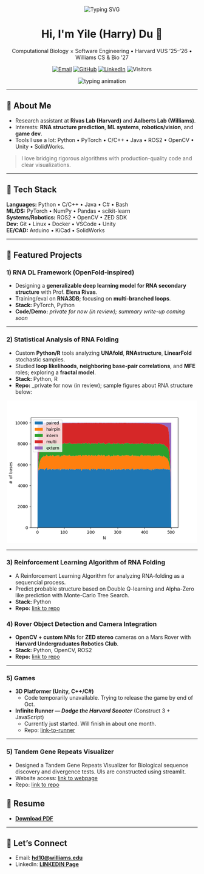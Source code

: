 <!-- PROFILE HEADER -->
<p align="center">
  <img src="https://readme-typing-svg.herokuapp.com?font=Fira+Code&weight=600&size=22&pause=1000&center=true&vCenter=true&width=600&lines=Hi%2C+I'm+Harry+Du;Computational+Biology+%2B+Software+Engineering;Deep+Learning+for+RNA+Structures;Robotics%2C+Vision%2C+and+Games" alt="Typing SVG" />
</p>


<h1 align="center">Hi, I'm <strong>Yile (Harry) Du</strong> 👋</h1>
<p align="center">
  Computational Biology × Software Engineering • Harvard VUS ’25–’26 • Williams CS & Bio ’27
</p>

<p align="center">
  <a href="mailto:hd10@williams.edu"><img alt="Email" src="https://img.shields.io/badge/Email-hd10%40williams.edu-blue?style=flat-square"></a>
  <a href="https://github.com/Harry-Du1"><img alt="GitHub" src="https://img.shields.io/badge/GitHub-USERNAME-black?style=flat-square&logo=github"></a>
  <a href="https://www.linkedin.com/in/yile-du-42b921346/"><img alt="LinkedIn" src="https://img.shields.io/badge/LinkedIn-Connect-0A66C2?style=flat-square&logo=linkedin&logoColor=white"></a>
  <img alt="Visitors" src="https://komarev.com/ghpvc/?username=Harry-Du1&color=green&style=flat-square">
</p>

<!-- SUBTLE ANIMATED DIVIDER (SVG) -->
<p align="center">
  <img src="https://readme-typing-svg.demolab.com?font=Fira+Code&size=20&pause=1000&center=true&vCenter=true&width=650&lines=I+build+algorithms+that+learn+from+biology;Deep+Learning+for+RNA+structures;Robotics%2C+vision%2C+and+clean%20software+design." alt="typing animation">
</p>

---

## 🔬 About Me
- Research assistant at **Rivas Lab (Harvard)** and **Aalberts Lab (Williams)**.
- Interests: **RNA structure prediction**, **ML systems**, **robotics/vision**, and **game dev**.
- Tools I use a lot: Python • PyTorch • C/C++ • Java • ROS2 • OpenCV • Unity • SolidWorks.

> I love bridging rigorous algorithms with production-quality code and clear visualizations.

---

## 🧰 Tech Stack
**Languages:** Python • C/C++ • Java • C# • Bash  
**ML/DS:** PyTorch • NumPy • Pandas • scikit-learn  
**Systems/Robotics:** ROS2 • OpenCV • ZED SDK  
**Dev:** Git • Linux • Docker • VSCode • Unity  
**EE/CAD:** Arduino • KiCad • SolidWorks

---

## 🚀 Featured Projects

### 1) RNA DL Framework (OpenFold-inspired)
- Designing a **generalizable deep learning model for RNA secondary structure** with Prof. **Elena Rivas**.
- Training/eval on **RNA3DB**; focusing on **multi-branched loops**.
- **Stack:** PyTorch, Python  
- **Code/Demo:** _private for now (in review); summary write-up coming soon_

---

### 2) Statistical Analysis of RNA Folding
- Custom **Python/R** tools analyzing **UNAfold**, **RNAstructure**, **LinearFold** stochastic samples.  
- Studied **loop likelihoods**, **neighboring base-pair correlations**, and **MFE** roles; exploring a **fractal model**.  
- **Stack:** Python, R  
- **Repo:** _private for now (in review); sample figures about RNA structure below:
<p align="center">
  <img src="dreamPlot500.png" alt="Dream_Plot" width="500">
</p>

---
### 3) Reinforcement Learning Algorithm of RNA Folding
- A Reinforcement Learning Algorithm for analyzing RNA-folding as a sequencial process.  
- Predict probable structure based on Double Q-learning and Alpha-Zero like prediction with Monte-Carlo Tree Search.  
- **Stack:** Python  
- **Repo:** [link to repo](https://github.com/Harry-Du1/Reinforcement-Learning-tool-for-RNA-folding.git)

### 4) Rover Object Detection and Camera Integration
- **OpenCV + custom NNs** for **ZED stereo** cameras on a Mars Rover with **Harvard Undergraduates Robotics Club**.  
- **Stack:** Python, OpenCV, ROS2  
- **Repo:** [link to repo](https://github.com/djordjeivanovic11/rover.git)

---

### 5) Games
- **3D Platformer (Unity, C++/C#)**
  - Code temporarily unavailable. Trying to release the game by end of Oct. 
- **Infinite Runner — _Dodge the Harvard Scooter_** (Construct 3 + JavaScript)
  - Currently just started. Will finish in about one month. 
  - Repo: [link-to-runner](https://drive.google.com/file/d/1N1D5v8DEo4gNq9a8cGwwjp8aFxcAzI1r/view?usp=sharing)


---
### 5) Tandem Gene Repeats Visualizer
- Designed a Tandem Gene Repeats Visualizer for Biological sequence discovery and divergence tests. UIs are constructed using streamlit. 
- Website access: [link to webpage](https://tandem-gene-alignment.streamlit.app/)
- Repo: [link to repo](https://github.com/Harry-Du1/Tandem-Gene-Alignment-App.git)


## 📄 Resume
- **[Download PDF](./Yile_Du.pdf)**

---

## 🤝 Let’s Connect
- Email: **hd10@williams.edu**
- LinkedIn: [**LINKEDIN Page**](https://www.linkedin.com/in/yile-du-42b921346/)
